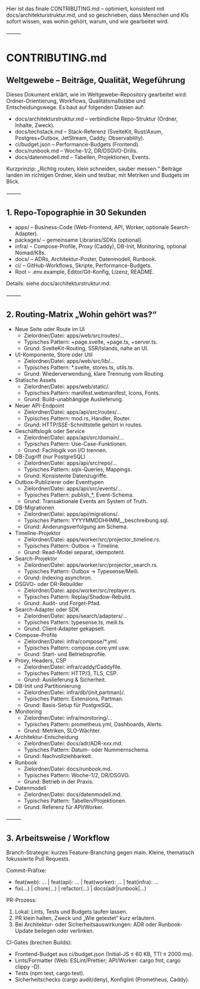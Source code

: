 Hier ist das finale CONTRIBUTING.md – optimiert, konsistent mit docs/architekturstruktur.md, und so
geschrieben, dass Menschen
und KIs sofort wissen, was wohin gehört, warum, und wie gearbeitet wird.

⸻

# CONTRIBUTING.md

## Weltgewebe – Beiträge, Qualität, Wegeführung

Dieses Dokument erklärt, wie im Weltgewebe-Repository gearbeitet wird: Ordner-Orientierung,
Workflows, Qualitätsmaßstäbe und
Entscheidungswege.
Es baut auf folgenden Dateien auf:
- docs/architekturstruktur.md – verbindliche Repo-Struktur (Ordner, Inhalte, Zweck).
- docs/techstack.md – Stack-Referenz (SvelteKit, Rust/Axum, Postgres+Outbox, JetStream, Caddy,
  Observability).
- ci/budget.json – Performance-Budgets (Frontend).
- docs/runbook.md – Woche-1/2, DR/DSGVO-Drills.
- docs/datenmodell.md – Tabellen, Projektionen, Events.

Kurzprinzip: „Richtig routen, klein schneiden, sauber messen.“ Beiträge landen im richtigen Ordner,
klein und testbar, mit
Metriken und Budgets im Blick.

⸻

## 1. Repo-Topographie in 30 Sekunden

- apps/ – Business-Code (Web-Frontend, API, Worker, optionale Search-Adapter).
- packages/ – gemeinsame Libraries/SDKs (optional).
- infra/ – Compose-Profile, Proxy (Caddy), DB-Init, Monitoring, optional Nomad/K8s.
- docs/ – ADRs, Architektur-Poster, Datenmodell, Runbook.
- ci/ – GitHub-Workflows, Skripte, Performance-Budgets.
- Root – .env.example, Editor/Git-Konfig, Lizenz, README.

Details: siehe docs/architekturstruktur.md.

⸻

## 2. Routing-Matrix „Wohin gehört was?“

- Neue Seite oder Route im UI
  - Zielordner/Datei: apps/web/src/routes/...
  - Typisches Pattern: +page.svelte, +page.ts, +server.ts.
  - Grund: SvelteKit-Routing, SSR/Islands, nahe an UI.
- UI-Komponente, Store oder Util
  - Zielordner/Datei: apps/web/src/lib/...
  - Typisches Pattern: *.svelte, stores.ts, utils.ts.
  - Grund: Wiederverwendung, klare Trennung vom Routing.
- Statische Assets
  - Zielordner/Datei: apps/web/static/.
  - Typisches Pattern: manifest.webmanifest, Icons, Fonts.
  - Grund: Build-unabhängige Auslieferung.
- Neuer API-Endpoint
  - Zielordner/Datei: apps/api/src/routes/...
  - Typisches Pattern: mod.rs, Handler, Router.
  - Grund: HTTP/SSE-Schnittstelle gehört in routes.
- Geschäftslogik oder Service
  - Zielordner/Datei: apps/api/src/domain/...
  - Typisches Pattern: Use-Case-Funktionen.
  - Grund: Fachlogik von I/O trennen.
- DB-Zugriff (nur PostgreSQL)
  - Zielordner/Datei: apps/api/src/repo/...
  - Typisches Pattern: sqlx-Queries, Mappings.
  - Grund: Konsistente Datenzugriffe.
- Outbox-Publizierer oder Eventtypen
  - Zielordner/Datei: apps/api/src/events/...
  - Typisches Pattern: publish_*, Event-Schema.
  - Grund: Transaktionale Events am System of Truth.
- DB-Migrationen
  - Zielordner/Datei: apps/api/migrations/.
  - Typisches Pattern: YYYYMMDDHHMM__beschreibung.sql.
  - Grund: Änderungsverfolgung am Schema.
- Timeline-Projektor
  - Zielordner/Datei: apps/worker/src/projector_timeline.rs.
  - Typisches Pattern: Outbox → Timeline.
  - Grund: Read-Model separat, idempotent.
- Search-Projektor
  - Zielordner/Datei: apps/worker/src/projector_search.rs.
  - Typisches Pattern: Outbox → Typesense/Meili.
  - Grund: Indexing asynchron.
- DSGVO- oder DR-Rebuilder
  - Zielordner/Datei: apps/worker/src/replayer.rs.
  - Typisches Pattern: Replay/Shadow-Rebuild.
  - Grund: Audit- und Forget-Pfad.
- Search-Adapter oder SDK
  - Zielordner/Datei: apps/search/adapters/...
  - Typisches Pattern: typesense.ts, meili.ts.
  - Grund: Client-Adapter gekapselt.
- Compose-Profile
  - Zielordner/Datei: infra/compose/*.yml.
  - Typisches Pattern: compose.core.yml usw.
  - Grund: Start- und Betriebsprofile.
- Proxy, Headers, CSP
  - Zielordner/Datei: infra/caddy/Caddyfile.
  - Typisches Pattern: HTTP/3, TLS, CSP.
  - Grund: Auslieferung & Sicherheit.
- DB-Init und Partitionierung
  - Zielordner/Datei: infra/db/{init,partman}/.
  - Typisches Pattern: Extensions, Partman.
  - Grund: Basis-Setup für PostgreSQL.
- Monitoring
  - Zielordner/Datei: infra/monitoring/...
  - Typisches Pattern: prometheus.yml, Dashboards, Alerts.
  - Grund: Metriken, SLO-Wächter.
- Architektur-Entscheidung
  - Zielordner/Datei: docs/adr/ADR-xxx.md.
  - Typisches Pattern: Datum- oder Nummernschema.
  - Grund: Nachvollziehbarkeit.
- Runbook
  - Zielordner/Datei: docs/runbook.md.
  - Typisches Pattern: Woche-1/2, DR/DSGVO.
  - Grund: Betrieb in der Praxis.
- Datenmodell
  - Zielordner/Datei: docs/datenmodell.md.
  - Typisches Pattern: Tabellen/Projektionen.
  - Grund: Referenz für API/Worker.

⸻

## 3. Arbeitsweise / Workflow

Branch-Strategie: kurzes Feature-Branching gegen main.
Kleine, thematisch fokussierte Pull Requests.

Commit-Präfixe:
- feat(web): … | feat(api): … | feat(worker): … | feat(infra): …
- fix(...) | chore(...) | refactor(...) | docs(adr|runbook|...)

PR-Prozess:
1. Lokal: Lints, Tests und Budgets laufen lassen.
2. PR klein halten, Zweck und „Wie getestet“ kurz erläutern.
3. Bei Architektur- oder Sicherheitsauswirkungen: ADR oder Runbook-Update beilegen oder verlinken.

CI-Gates (brechen Builds):
- Frontend-Budget aus ci/budget.json (Initial-JS ≤ 60 KB, TTI ≤ 2000 ms).
- Lints/Formatter (Web: ESLint/Prettier; API/Worker: cargo fmt, cargo clippy -D).
- Tests (npm test, cargo test).
- Sicherheitschecks (cargo audit/deny), Konfiglint (Prometheus, Caddy).

